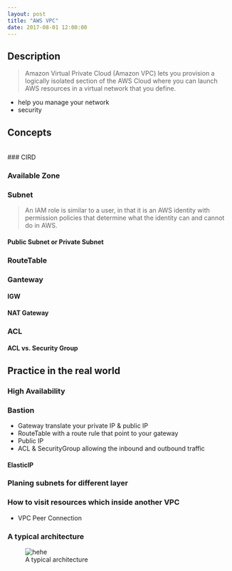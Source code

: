 ```yaml
---
layout: post
title: "AWS VPC"
date: 2017-08-01 12:00:00
---
```


## Description
> Amazon Virtual Private Cloud (Amazon VPC) lets you provision a logically isolated section of the AWS Cloud where you can launch AWS resources in a virtual network that you define.

* help you manage your network
* security

## Concepts

<br>
### CIRD

### Available Zone
>

### Subnet
> An IAM role is similar to a user, in that it is an AWS identity with permission policies that determine what the identity can and cannot do in AWS.

#### Public Subnet or Private Subnet

### RouteTable

### Ganteway

#### IGW

#### NAT Gateway

### ACL
>

#### ACL vs. Security Group

## Practice in the real world

### High Availability

### Bastion

* Gateway
translate your private IP & public IP
* RouteTable
with a route rule that point to your gateway
* Public IP
* ACL & SecurityGroup
allowing the inbound and outbound traffic

#### ElasticIP

### Planing subnets for different layer

### How to visit resources which inside another VPC
* VPC Peer Connection

### A typical architecture
<figure>
	<img src="{{ site.baseurl }}/assets/typical-architecture.png" alt="hehe">
	<figcaption>
		A typical architecture
	</figcaption>
</figure>
